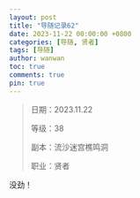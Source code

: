 ```yaml
---
layout: post
title: "导随记录62"
date: 2023-11-22 00:00:00 +0800
categories: [导随, 贤者]
tags: [导随]
author: wanwan
toc: true
comments: true
pin: true
---
```

> 日期：2023.11.22
>
> 等级：38
>
> 副本：流沙迷宫樵鸣洞
>
> 职业：贤者

没劲！